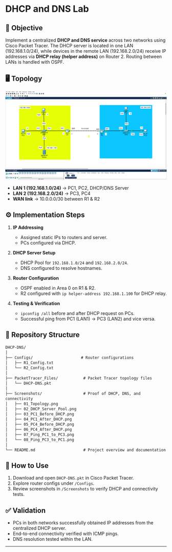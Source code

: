 # DHCP and DNS Lab

## 🎯 Objective

Implement a centralized **DHCP and DNS service** across two networks using Cisco Packet Tracer. The DHCP server is located in one LAN (192.168.1.0/24), while devices in the remote LAN (192.168.2.0/24) receive IP addresses via **DHCP relay (helper address)** on Router 2. Routing between LANs is handled with OSPF.

## 🖥️ Topology

![Topology](https://github.com/Vikas-gitit/DHCP-DNS-Lab/blob/master/Screenshot/01_Topology.png)

* **LAN 1 (192.168.1.0/24)** → PC1, PC2, DHCP/DNS Server
* **LAN 2 (192.168.2.0/24)** → PC3, PC4
* **WAN link** → 10.0.0.0/30 between R1 & R2

## ⚙️ Implementation Steps

1. **IP Addressing**

   * Assigned static IPs to routers and server.
   * PCs configured via DHCP.

2. **DHCP Server Setup**

   * DHCP Pool for `192.168.1.0/24` and `192.168.2.0/24`.
   * DNS configured to resolve hostnames.

3. **Router Configuration**

   * OSPF enabled in Area 0 on R1 & R2.
   * R2 configured with `ip helper-address 192.168.1.100` for DHCP relay.

4. **Testing & Verification**

   * `ipconfig /all` before and after DHCP request on PCs.
   * Successful ping from PC1 (LAN1) → PC3 (LAN2) and vice versa.

## 📂 Repository Structure

```
DHCP-DNS/
│
├── Configs/                     # Router configurations
│   ├── R1_Config.txt
│   └── R2_Config.txt
│
├── PacketTracer_Files/           # Packet Tracer topology files
│   └── DHCP-DNS.pkt
│
├── Screenshots/                  # Proof of DHCP, DNS, and connectivity
│   ├── 01_Topology.png
│   ├── 02_DHCP_Server_Pool.png
│   ├── 03_PC1_Before_DHCP.png
│   ├── 04_PC1_After_DHCP.png
│   ├── 05_PC4_Before_DHCP.png
│   ├── 06_PC4_After_DHCP.png
│   ├── 07_Ping_PC1_to_PC3.png
│   └── 08_Ping_PC3_to_PC1.png
│
└── README.md                     # Project overview and documentation

```

## 🚀 How to Use

1. Download and open `DHCP-DNS.pkt` in Cisco Packet Tracer.
2. Explore router configs under `/Configs`.
3. Review screenshots in `/Screenshots` to verify DHCP and connectivity tests.

## ✅ Validation

* PCs in both networks successfully obtained IP addresses from the centralized DHCP server.
* End-to-end connectivity verified with ICMP pings.
* DNS resolution tested within the LAN.

---

